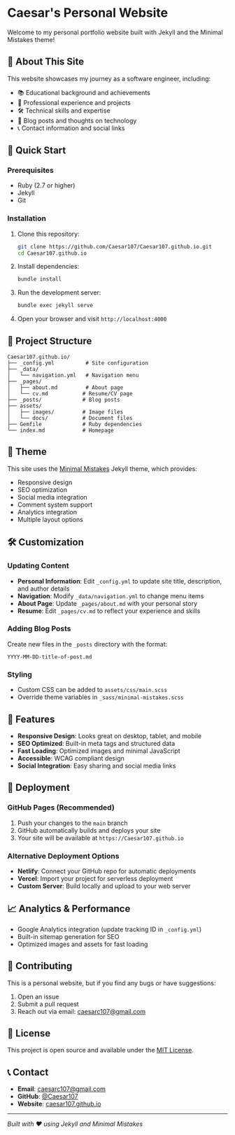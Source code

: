 # Caesar's Personal Website

Welcome to my personal portfolio website built with Jekyll and the Minimal Mistakes theme!

## 🌟 About This Site

This website showcases my journey as a software engineer, including:

- 📚 Educational background and achievements
- 💼 Professional experience and projects
- 🛠️ Technical skills and expertise
- 📝 Blog posts and thoughts on technology
- 📞 Contact information and social links

## 🚀 Quick Start

### Prerequisites

- Ruby (2.7 or higher)
- Jekyll
- Git

### Installation

1. Clone this repository:
   ```bash
   git clone https://github.com/Caesar107/Caesar107.github.io.git
   cd Caesar107.github.io
   ```

2. Install dependencies:
   ```bash
   bundle install
   ```

3. Run the development server:
   ```bash
   bundle exec jekyll serve
   ```

4. Open your browser and visit `http://localhost:4000`

## 📁 Project Structure

```
Caesar107.github.io/
├── _config.yml          # Site configuration
├── _data/
│   └── navigation.yml   # Navigation menu
├── _pages/
│   ├── about.md         # About page
│   └── cv.md           # Resume/CV page
├── _posts/             # Blog posts
├── assets/
│   ├── images/         # Image files
│   └── docs/           # Document files
├── Gemfile             # Ruby dependencies
└── index.md            # Homepage
```

## 🎨 Theme

This site uses the [Minimal Mistakes](https://github.com/mmistakes/minimal-mistakes) Jekyll theme, which provides:

- Responsive design
- SEO optimization
- Social media integration
- Comment system support
- Analytics integration
- Multiple layout options

## 🛠️ Customization

### Updating Content

- **Personal Information**: Edit `_config.yml` to update site title, description, and author details
- **Navigation**: Modify `_data/navigation.yml` to change menu items
- **About Page**: Update `_pages/about.md` with your personal story
- **Resume**: Edit `_pages/cv.md` to reflect your experience and skills

### Adding Blog Posts

Create new files in the `_posts` directory with the format:
```
YYYY-MM-DD-title-of-post.md
```

### Styling

- Custom CSS can be added to `assets/css/main.scss`
- Override theme variables in `_sass/minimal-mistakes.scss`

## 📱 Features

- **Responsive Design**: Looks great on desktop, tablet, and mobile
- **SEO Optimized**: Built-in meta tags and structured data
- **Fast Loading**: Optimized images and minimal JavaScript
- **Accessible**: WCAG compliant design
- **Social Integration**: Easy sharing and social media links

## 🚀 Deployment

### GitHub Pages (Recommended)

1. Push your changes to the `main` branch
2. GitHub automatically builds and deploys your site
3. Your site will be available at `https://Caesar107.github.io`

### Alternative Deployment Options

- **Netlify**: Connect your GitHub repo for automatic deployments
- **Vercel**: Import your project for serverless deployment
- **Custom Server**: Build locally and upload to your web server

## 📈 Analytics & Performance

- Google Analytics integration (update tracking ID in `_config.yml`)
- Built-in sitemap generation for SEO
- Optimized images and assets for fast loading

## 🤝 Contributing

This is a personal website, but if you find any bugs or have suggestions:

1. Open an issue
2. Submit a pull request
3. Reach out via email: [caesarc107@gmail.com](mailto:caesarc107@gmail.com)

## 📄 License

This project is open source and available under the [MIT License](LICENSE).

## 📞 Contact

- **Email**: [caesarc107@gmail.com](mailto:caesarc107@gmail.com)
- **GitHub**: [@Caesar107](https://github.com/Caesar107)
- **Website**: [caesar107.github.io](https://caesar107.github.io)

---

*Built with ❤️ using Jekyll and Minimal Mistakes*
